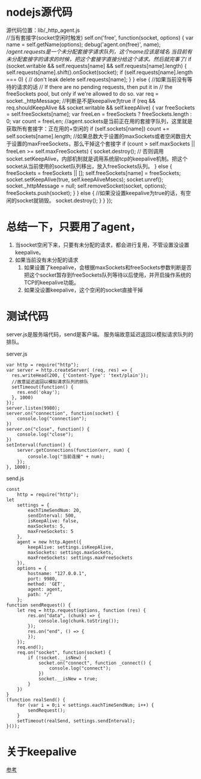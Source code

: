 # nodejs源代码
源代码位置：lib/_http_agent.js
​    
    //当有套接字(socket空闲时触发)
    self.on('free', function(socket, options) {
      var name = self.getName(options);
      debug('agent.on(free)', name);
      /*agent.requests是一个未分配套接字请求队列，这个name应该是域名
      当目前有未分配套接字的请求的时候，把这个套接字直接分给这个请求。然后就完事了*/
      if (socket.writable &&
          self.requests[name] && self.requests[name].length) {
        self.requests[name].shift().onSocket(socket);
        if (self.requests[name].length === 0) {
          // don't leak
          delete self.requests[name];
        }
      } else {
        //如果当前没有等待的请求的话
        // If there are no pending requests, then put it in
        // the freeSockets pool, but only if we're allowed to do so.
        var req = socket._httpMessage;
        //判断是不是keepalive为true
        if (req &&
            req.shouldKeepAlive &&
            socket.writable &&
            self.keepAlive) {
          var freeSockets = self.freeSockets[name];
          var freeLen = freeSockets ? freeSockets.length : 0;
          var count = freeLen;
          //agent.sockets是当前正在用的套接字队列，这里就是获取所有套接字：正在用的+空闲的
          if (self.sockets[name])
            count += self.sockets[name].length;
          //如果总数大于设置的maxSockets或者空闲数目大于设置的maxFreeSockets，那么干掉这个套接字
          if (count > self.maxSockets || freeLen >= self.maxFreeSockets) {
            socket.destroy();
          // 否则调用socket.setKeepAlive，内部机制就是调用系统层tcp的keepalive机制。把这个socket从当前使用的socket队列移出，放入freeSockets队列。
          } else {
            freeSockets = freeSockets || [];
            self.freeSockets[name] = freeSockets;
            socket.setKeepAlive(true, self.keepAliveMsecs);
            socket.unref();
            socket._httpMessage = null;
            self.removeSocket(socket, options);
            freeSockets.push(socket);
          }
        } else {
          //如果没设置keepalive为true的话，有空闲的socket就销毁。
          socket.destroy();
        }
      }
    });


# 总结一下，只要用了agent，
  1. 当socket空闲下来，只要有未分配的请求，都会进行复用，不管设置没设置keepalive。
  2. 如果当前没有未分配的请求
      1. 如果设置了keepalive，会根据maxSockets和freeSockets参数判断是否把这个socket暂存到freeSockets队列等待以后使用，并开启操作系统的TCP的keepalive功能。
      2. 如果没设置keepalive，这个空闲的socket直接干掉


# 测试代码
server.js是服务端代码，send是客户端。
服务端故意延迟返回以模拟请求队列的排队。

server.js

    var http = require("http");
    var server = http.createServer( (req, res) => {
      res.writeHead(200, {'Content-Type': 'text/plain'});
      //故意延迟返回以模拟请求队列的排队
      setTimeout(function() {
        res.end('okay');
      }, 1000)   
    });
    server.listen(9980);
    server.on("connection", function(socket) {
        console.log("connection");
    })
    server.on("close", function() {
        console.log("close");
    })
    setInterval(function() {
        server.getConnections(function(err, num) {
            console.log("当前连接" + num);
        });
    }, 1000);

send.js

    const 
        http = require("http");
    let
        settings = {
            eachTimeSendNum: 20,
            sendInterval: 500,
            isKeepAlive: false,
            maxSockets: 5,
            maxFreeSockets: 5
        }, 
        agent = new http.Agent({
            keepAlive: settings.isKeepAlive,
            maxSockets: settings.maxSockets,
            maxFreeSockets: settings.maxFreeSockets 
        }), 
        options = {
            hostname: "127.0.0.1",
            port: 9980,
            method: 'GET',
            agent: agent,
            path: "/"
        };
    function sendRequest() {
        let req = http.request(options, function (res) {
            res.on("data", (chunk) => {
                console.log(chunk.toString());
            });
            res.on("end", () => {     
            });
        });  
        req.end(); 
        req.on("socket", function(socket) {
            if (!socket.__isNew) {
                socket.on("connect", function _connect() {
                    console.log("connect");
                })
                socket.__isNew = true;
            }
        })
    }
    (function realSend() {
        for (var i = 0;i < settings.eachTimeSendNum; i++) {
            sendRequest();  
        }
        setTimeout(realSend, settings.sendInterval);
    }());
# 关于keepalive
[参考](tcp翻译.md)

